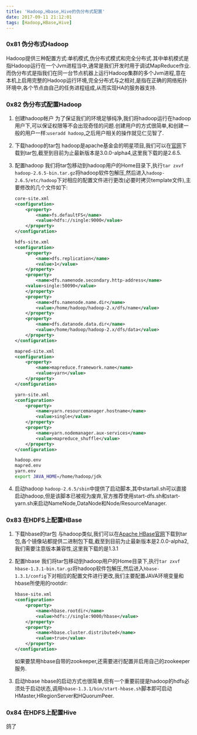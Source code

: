 ```yaml
---
title: 'Hadoop,Hbase,Hive的伪分布式配置'
date: 2017-09-11 21:12:01
tags: [Hadoop,HBase,Hive]
---
```


### 0x81 伪分布式Hadoop

Hadoop提供三种配置方式:单机模式,伪分布式模式和完全分布式.其中单机模式是指Hadoop运行在一个Jvm进程当中,通常是我们开发时用于调试MapReduce作业.而伪分布式是指我们在同一台节点机器上运行Hadoop集群的多个Jvm进程,意在本机上启用完整的Hadoop运行环境,完全分布式与之相对,是指在正确的网络拓扑环境中,各个节点由自己的任务进程组成,从而实现HA的服务器支持.

### 0x82 伪分布式配置Hadoop

1. 创建hadoop帐户
    为了保证我们的环境足够纯净,我们将hadoop运行在hadoop用户下,可以保证权限等不会出现奇怪的问题.创建用户的方式很简单,和创建一般的用户一样:`useradd hadoop`,之后用户相关的操作就见仁见智了.

1. 下载hadoop的tar包
    hadoop是apache基金会的明星项目,我们可以在[官网](http://hadoop.apache.org/releases.html)下载到tar包,截至到目前为止最新版本是3.0.0-alpha4,这里我下载的是2.6.5.

1. 配置hadoop
    我们将tar包移动到hadoop用户的Home目录下,执行`tar zxvf hadoop-2.6.5-bin.tar.gz`将hadoop软件包解压,然后进入`hadoop-2.6.5/etc/hadoop`下对相应的配置文件进行更改(必要时拷贝template文件),主要修改的几个文件如下:
    ```XML
    core-site.xml
    <configuration>
        <property>
            <name>fs.defaultFS</name>
            <value>hdfs://single:9000</value>
        </property>
    </configuration>

    hdfs-site.xml
    <configuration>
        <property>
            <name>dfs.replication</name>
            <value>1</value>
        </property>
        <property>
            <name>dfs.namenode.secondary.http-address</name>
        <value>single:50090</value>
        </property>
        <property>
            <name>dfs.namenode.name.dir</name>
            <value>/home/hadoop/hadoop-2.x/dfs/name</value>
        </property>
        <property>
            <name>dfs.datanode.data.dir</name>
            <value>/home/hadoop/hadoop-2.x/dfs/data</value>
        </property>
    </configuration>

    mapred-site.xml
    <configuration>
        <property>
            <name>mapreduce.framework.name</name>
            <value>yarn</value>
        </property>
    </configuration>

    yarn-site.xml
    <configuration>
        <property>
            <name>yarn.resourcemanager.hostname</name>
            <value>single</value>
        </property>
        <property>
            <name>yarn.nodemanager.aux-services</name>
            <value>mapreduce_shuffle</value>
        </property>
    </configuration>
    ```
    ```Bash
    hadoop.env
    mapred.env
    yarn.env
    export JAVA_HOME=/home/hadoop/jdk
    ```

1. 启动hadoop
    `hadoop-2.6.5/sbin`中提供了启动脚本,其中startall.sh可以直接启动hadoop,但是该脚本已被视为废弃,官方推荐使用start-dfs.sh和start-yarn.sh来启动NameNode,DataNode和Node/ResourceManager.

<!--more-->

### 0x83 在HDFS上配置HBase

1. 下载hbase的tar包
    与hadoop类似,我们可以在[Apache HBase官网](http://www.apache.org/dyn/closer.cgi/hbase/)下载到tar包,各个镜像站都提供二进制包下载,截至到目前为止最新版本是2.0.0-alpha2,我们需要注意版本兼容性,这里我下载的是1.3.1

1. 配置hbase
    我们将tar包移动到hadoop用户的Home目录下,执行`tar zxvf hbase-1.3.1-bin.tar.gz`将hadoop软件包解压,然后进入`hbase-1.3.1/config`下对相应的配置文件进行更改,我们主要配置JAVA环境变量和hbase所使用的rootdir:
    ```XML
    hbase-site.xml
    <configuration>
        <property>
            <name>hbase.rootdir</name>
            <value>hdfs://single:9000/hbase</value>
        </property>
        <property>
            <name>hbase.cluster.distributed</name>
            <value>true</value>
        </property>
    </configuration>
    ```
    如果要禁用hbase自带的zookeeper,还需要进行配置并启用自己的zookeeper服务.

1. 启动hbase
    hbase的启动方式也很简单,但有一个重要前提是hadoop的hdfs必须处于启动状态,调用`hbase-1.3.1/bin/start-hbase.sh`脚本即可启动HMaster,HRegionServer和HQuorumPeer.

### 0x84 在HDFS上配置Hive

鸽了
